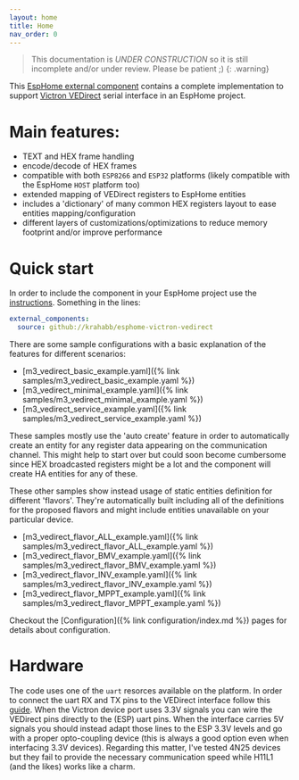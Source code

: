 ```yaml
---
layout: home
title: Home
nav_order: 0
---
```


> This documentation is _UNDER CONSTRUCTION_ so it is still incomplete and/or under review. Please be patient ;)
> {: .warning}

This [EspHome external component](https://esphome.io/components/external_components) contains a complete implementation to support [Victron VEDirect](https://www.victronenergy.com/upload/documents/VE.Direct-Protocol-3.33.pdf) serial interface in an EspHome project.

# Main features:

- TEXT and HEX frame handling
- encode/decode of HEX frames
- compatible with both `ESP8266` and `ESP32` platforms (likely compatible with the EspHome `HOST` platform too)
- extended mapping of VEDirect registers to EspHome entities
- includes a 'dictionary' of many common HEX registers layout to ease entities mapping/configuration
- different layers of customizations/optimizations to reduce memory footprint and/or improve performance

# Quick start

In order to include the component in your EspHome project use the [instructions](https://esphome.io/components/external_components). Something in the lines:

```yaml
external_components:
  source: github://krahabb/esphome-victron-vedirect
```

There are some sample configurations with a basic explanation of the features for different scenarios:

- [m3_vedirect_basic_example.yaml]({% link samples/m3_vedirect_basic_example.yaml %})
- [m3_vedirect_minimal_example.yaml]({% link samples/m3_vedirect_minimal_example.yaml %})
- [m3_vedirect_service_example.yaml]({% link samples/m3_vedirect_service_example.yaml %})

These samples mostly use the 'auto create' feature in order to automatically create an entity for any register data appearing on the communication channel. This might help to start over but could soon become cumbersome since HEX broadcasted registers might be a lot and the component will create HA entities for any of these.

These other samples show instead usage of static entities definition for different 'flavors'.
They're automatically built including all of the definitions for the proposed flavors and might include entities unavailable on your particular device.

- [m3_vedirect_flavor_ALL_example.yaml]({% link samples/m3_vedirect_flavor_ALL_example.yaml %})
- [m3_vedirect_flavor_BMV_example.yaml]({% link samples/m3_vedirect_flavor_BMV_example.yaml %})
- [m3_vedirect_flavor_INV_example.yaml]({% link samples/m3_vedirect_flavor_INV_example.yaml %})
- [m3_vedirect_flavor_MPPT_example.yaml]({% link samples/m3_vedirect_flavor_MPPT_example.yaml %})

Checkout the [Configuration]({% link configuration/index.md %}) pages for details about configuration.

# Hardware

The code uses one of the `uart` resorces available on the platform. In order to connect the uart RX and TX pins to the VEDirect interface follow this [guide](https://www.victronenergy.com/live/vedirect_protocol:faq). When the Victron device port uses 3.3V signals you can wire the VEDirect pins directly to the (ESP) uart pins. When the interface carries 5V signals you should instead adapt those lines to the ESP 3.3V levels and go with a proper opto-coupling device (this is always a good option even when interfacing 3.3V devices). Regarding this matter, I've tested 4N25 devices but they fail to provide the necessary communication speed while H11L1 (and the likes) works like a charm.
